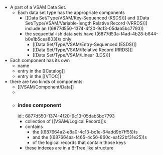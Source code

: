 - A part of a VSAM Data Set.
	- Each data set type has the appropriate components
		- [[Data Set/Type/VSAM/Key-Sequenced (KSDS)]] and [[Data Set/Type/VSAM/Variable-length Relative Record (VRRDS)]] include an ((6877d550-1374-4f20-9c13-05dab5bc7793))
		- the sequential-ish data sets have  ((6877d53a-f4ad-4b28-b644-b0e1b5cea803))s only
			- [[Data Set/Type/VSAM/Entry-Sequenced (ESDS)]]
			- [[Data Set/Type/VSAM/Relative Record (RRDS)]]
			- [[Data Set/Type/VSAM/Linear (LDS)]]
- Each component has its own
	- name
	- entry in the [[Catalog]]
	- entry in the [[VTOC]]
- there are two kinds of components:
	- [[VSAM/Component/Data]]
	-
	- ### index component
	  id:: 6877d550-1374-4f20-9c13-05dab5bc7793
		- collection of [[VSAM/Logical Record]]s
		- contains
			- the ((687664a2-e8a0-4c13-bc1e-64add9b7ff55))s
			- and the ((687664aa-f465-4c56-860c-eaf22bf31e25))s
			- of the logical records that contain those keys
		- these indexes are in a B-Tree like structure